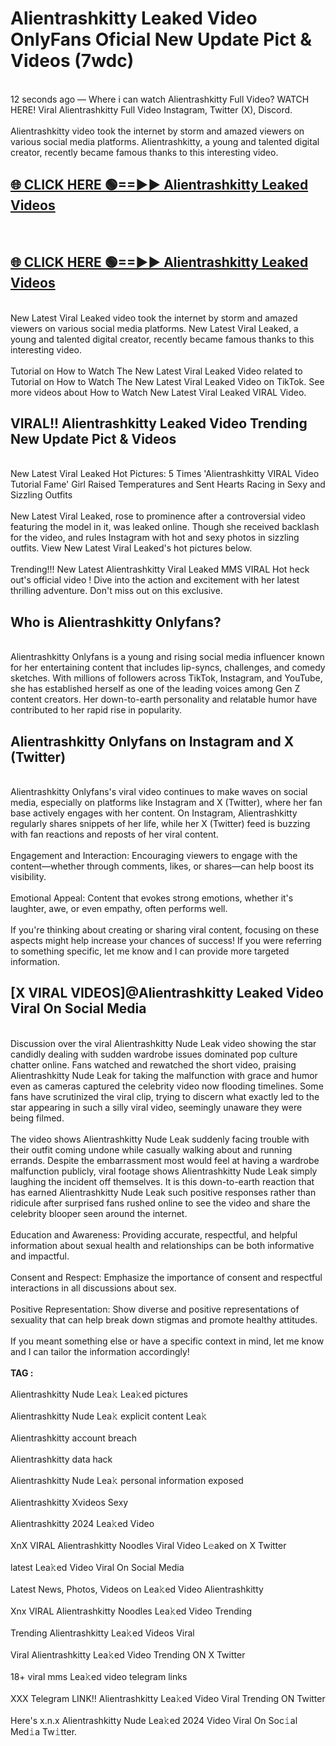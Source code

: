 # Alientrashkitty Leaked Video OnlyFans Oficial New Update Pict & Videos (7wdc)
<br>
12 seconds ago — Where i can watch Alientrashkitty Full Video? WATCH HERE! Viral Alientrashkitty Full Video Instagram, Twitter (X), Discord.
<br><br>
Alientrashkitty video took the internet by storm and amazed viewers on various social media platforms. Alientrashkitty, a young and talented digital creator, recently became famous thanks to this interesting video.
<br>
<h2><a href="https://play.trustnlinepharmacy.us?title=Alientrashkitty">🌐 CLICK HERE 🟢==►► Alientrashkitty Leaked Videos</a></h2>
<br>
<h2><a href="https://play.trustnlinepharmacy.us?title=Alientrashkitty">🌐 CLICK HERE 🟢==►► Alientrashkitty Leaked Videos</a></h2>
<br>
New Latest Viral Leaked video took the internet by storm and amazed viewers on various social media platforms. New Latest Viral Leaked, a young and talented digital creator, recently became famous thanks to this interesting video.
<br><br>
Tutorial on How to Watch The New Latest Viral Leaked Video related to Tutorial on How to Watch The New Latest Viral Leaked Video on TikTok. See more videos about How to Watch New Latest Viral Leaked VIRAL Video.
<br>
<h2>VIRAL!! Alientrashkitty Leaked Video Trending New Update Pict & Videos</h2>
<br>
New Latest Viral Leaked Hot Pictures: 5 Times 'Alientrashkitty VIRAL Video Tutorial Fame' Girl Raised Temperatures and Sent Hearts Racing in Sexy and Sizzling Outfits
<br><br>
New Latest Viral Leaked, rose to prominence after a controversial video featuring the model in it, was leaked online. Though she received backlash for the video, and rules Instagram with hot and sexy photos in sizzling outfits. View New Latest Viral Leaked's hot pictures below.
<br><br>
Trending!!! New Latest Alientrashkitty Viral Leaked MMS VIRAL Hot heck out's official video ! Dive into the action and excitement with her latest thrilling adventure. Don't miss out on this exclusive.
<br>
<h2>Who is Alientrashkitty Onlyfans?</h2>
<br>
Alientrashkitty Onlyfans is a young and rising social media influencer known for her entertaining content that includes lip-syncs, challenges, and comedy sketches. With millions of followers across TikTok, Instagram, and YouTube, she has established herself as one of the leading voices among Gen Z content creators. Her down-to-earth personality and relatable humor have contributed to her rapid rise in popularity.
<br>
<h2>Alientrashkitty Onlyfans on Instagram and X (Twitter)</h2>
<br>
Alientrashkitty Onlyfans's viral video continues to make waves on social media, especially on platforms like Instagram and X (Twitter), where her fan base actively engages with her content. On Instagram, Alientrashkitty regularly shares snippets of her life, while her X (Twitter) feed is buzzing with fan reactions and reposts of her viral content.
<br><br>
Engagement and Interaction: Encouraging viewers to engage with the content—whether through comments, likes, or shares—can help boost its visibility.
<br><br>
Emotional Appeal: Content that evokes strong emotions, whether it's laughter, awe, or even empathy, often performs well.
<br><br>
If you're thinking about creating or sharing viral content, focusing on these aspects might help increase your chances of success! If you were referring to something specific, let me know and I can provide more targeted information.
<br>
<h2>[X VIRAL VIDEOS]@Alientrashkitty Leaked Video Viral On Social Media</h2>
<br>
Discussion over the viral Alientrashkitty Nude Leak video showing the star candidly dealing with sudden wardrobe issues dominated pop culture chatter online. Fans watched and rewatched the short video, praising Alientrashkitty Nude Leak for taking the malfunction with grace and humor even as cameras captured the celebrity video now flooding timelines. Some fans have scrutinized the viral clip, trying to discern what exactly led to the star appearing in such a silly viral video, seemingly unaware they were being filmed.
<br><br>
The video shows Alientrashkitty Nude Leak suddenly facing trouble with their outfit coming undone while casually walking about and running errands. Despite the embarrassment most would feel at having a wardrobe malfunction publicly, viral footage shows Alientrashkitty Nude Leak simply laughing the incident off themselves. It is this down-to-earth reaction that has earned Alientrashkitty Nude Leak such positive responses rather than ridicule after surprised fans rushed online to see the video and share the celebrity blooper seen around the internet.
<br><br>
Education and Awareness: Providing accurate, respectful, and helpful information about sexual health and relationships can be both informative and impactful.
<br><br>
Consent and Respect: Emphasize the importance of consent and respectful interactions in all discussions about sex.
<br><br>
Positive Representation: Show diverse and positive representations of sexuality that can help break down stigmas and promote healthy attitudes.
<br><br>
If you meant something else or have a specific context in mind, let me know and I can tailor the information accordingly!
<br><br>
<strong>TAG :</strong>
<br><br>
Alientrashkitty Nude Lea𝚔 Lea𝚔ed pictures
<br><br>
Alientrashkitty Nude Lea𝚔 explicit content Lea𝚔
<br><br>
Alientrashkitty account breach
<br><br>
Alientrashkitty data hack
<br><br>
Alientrashkitty Nude Lea𝚔 personal information exposed
<br><br>
Alientrashkitty Xvideos Sexy
<br><br>
Alientrashkitty 2024 Lea𝚔ed Video
<br><br>
XnX VIRAL Alientrashkitty Noodles Viral Video L𝚎aked on X Twitter
<br><br>
latest Lea𝚔ed Video Viral On Social Media
<br><br>
Latest News, Photos, Videos on Lea𝚔ed Video Alientrashkitty
<br><br>
Xnx VIRAL Alientrashkitty Noodles Lea𝚔ed Video Trending
<br><br>
Trending Alientrashkitty Lea𝚔ed Videos Viral
<br><br>
Viral Alientrashkitty Lea𝚔ed Video Trending ON X Twitter
<br><br>
18+ viral mms Lea𝚔ed video telegram links
<br><br>
XXX Telegram LINK!! Alientrashkitty Lea𝚔ed Video Viral Trending ON Twitter
<br><br>
Here's x.n.x Alientrashkitty Nude Lea𝚔ed 2024 Video Viral On Soc𝚒al Med𝚒a Tw𝚒tter.